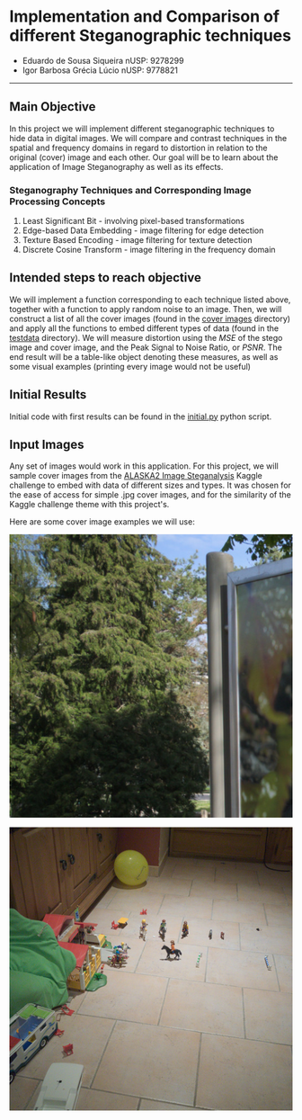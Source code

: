 # Implementation and Comparison of different Steganographic techniques
* Eduardo de Sousa Siqueira		nUSP: 9278299
* Igor Barbosa Grécia Lúcio		nUSP: 9778821
---

## Main Objective

In this project we will implement different steganographic techniques to hide data in digital images. We will compare and contrast techniques in the spatial and frequency domains in regard to distortion in relation to the original (cover) image and each other. Our goal will be to learn about the application of Image Steganography as well as its effects.

### Steganography Techniques and Corresponding Image Processing Concepts
1. Least Significant Bit - involving pixel-based transformations
2. Edge-based Data Embedding - image filtering for edge detection
3. Texture Based Encoding - image filtering for texture detection
4. Discrete Cosine Transform - image filtering in the frequency domain

## Intended steps to reach objective
We will implement a function corresponding to each technique listed above, together with a function to apply random noise to an image. Then, we will construct a list of all the cover images (found in the [cover images](cover_images/) directory) and apply all the functions to embed different types of data (found in the [testdata](testdata/) directory). We will measure distortion using the *MSE* of the stego image and cover image, and the Peak Signal to Noise Ratio, or *PSNR*. The end result will be a table-like object denoting these measures, as well as some visual examples (printing every image would not be useful)

## Initial Results
Initial code with first results can be found in the [initial.py](initial.py) python script.

## Input Images
Any set of images would work in this application. For this project, we will sample cover images from the [ALASKA2 Image Steganalysis](https://www.kaggle.com/c/alaska2-image-steganalysis/data) Kaggle challenge to embed with data of different sizes and types. It was chosen for the ease of access for simple .jpg cover images, and for the similarity of the Kaggle challenge theme with this project's.

Here are some cover image examples we will use:

![Example01](cover_images/00001.jpg)

![Example02](cover_images/00002.jpg)
